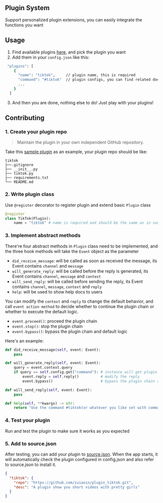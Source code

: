 ## Plugin System

Support personalized plugin extensions, you can easily integrate the functions you want

## Usage

1. Find available plugins [here](source.json), and pick the plugin you want
2. Add them in your `config.json` like this:

```bash
 "plugins": [
    {
      "name": "tiktok",     // plugin name, this is required
      "command": "#tiktok"  // plugin configs, you can find related docs in the plugin repo
      ...
    }
  ]
```

3. And then you are done, nothing else to do! Just play with your plugins!

## Contributing

### 1. Create your plugin repo

> Maintain the plugin in your own independent GitHub repository.

Take this [sample plugin](https://github.com/iuiaoin/plugin_tiktok) as an example, your plugin repo should be like:

```
tiktok
├──.gitignore
├── __init__.py
├── tiktok.py
├── requirements.txt
└── README.md
```

### 2. Write plugin class

Use `@register` decorator to register plugin and extend basic `Plugin` class

```python
@register
class TikTok(Plugin):
    name = "tiktok" # name is required and should be the same as in source.json
```

### 3. Implement abstract methods

There're four abstract methods in `Plugin` class need to be implemented, and the three hook methods will take the `Event` object as the parameter

- `did_receive_message`: will be called as soon as received the message, its Event contains `channel` and `message`
- `will_generate_reply`: will be called before the reply is generated, its Event contains `channel`, `message` and `context`
- `will_send_reply`: will be called before sending the reply, its Event contains `channel`, `message`, `context` and `reply`
- `help`: will be used to show help docs to users

You can modify the `context` and `reply` to change the default behavior, and call `event action method` to decide whether to continue the plugin chain or whether to execute the default logic.

- `event.proceed()`: proceed the plugin chain
- `event.stop()`: stop the plugin chain
- `event.bypass()`: bypass the plugin chain and default logic

Here's an example:

```python
def did_receive_message(self, event: Event):
    pass

def will_generate_reply(self, event: Event):
    query = event.context.query
    if query == self.config.get("command"): # instance will get plugin configs when inits
        event.reply = self.reply()          # modify the reply
        event.bypass()                      # bypass the plugin chain and default logic

def will_send_reply(self, event: Event):
    pass

def help(self, **kwargs) -> str:
    return "Use the command #tiktok(or whatever you like set with command field in the config) to get a wonderful video"
```

### 4. Test your plugin

Run and test the plugin to make sure it works as you expected

### 5. Add to source.json

After testing, you can add your plugin to [source.json](source.json). When the app starts, it will automatically check the plugin configured in config.json and also refer to source.json to install it.

```json
{
  "tiktok": {
    "repo": "https://github.com/iuiaoin/plugin_tiktok.git",
    "desc": "A plugin show you short videos with pretty girls"
  }
}
```
